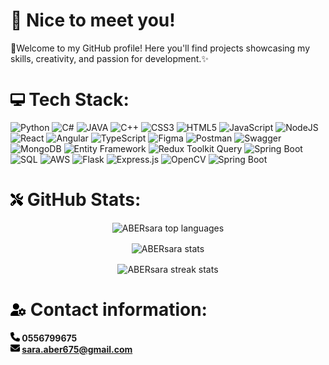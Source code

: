 # 💫 Nice to meet you!
🌟Welcome to my GitHub profile! Here you'll find projects showcasing my skills, creativity, and passion for development.✨

# <img src="assets/computer.png" alt="Computer Icon" height="20"> Tech Stack:
![Python](https://img.shields.io/badge/python-%2314354C.svg?style=for-the-badge&logo=python&logoColor=white) 
![C#](https://img.shields.io/badge/c%23-%23239120.svg?style=for-the-badge&logo=csharp&logoColor=white) 
![JAVA](https://img.shields.io/badge/java-%23ED8B00.svg?style=for-the-badge&logo=openjdk&logoColor=white) 
![C++](https://img.shields.io/badge/c%2B%2B-%2300599C.svg?style=for-the-badge&logo=cplusplus&logoColor=white) 
![CSS3](https://img.shields.io/badge/css3-%231572B6.svg?style=for-the-badge&logo=css3&logoColor=white) 
![HTML5](https://img.shields.io/badge/html5-%23E34F26.svg?style=for-the-badge&logo=html5&logoColor=white) 
![JavaScript](https://img.shields.io/badge/javascript-%23323330.svg?style=for-the-badge&logo=javascript&logoColor=%23F7DF1E) 
![NodeJS](https://img.shields.io/badge/node.js-6DA55F?style=for-the-badge&logo=node.js&logoColor=white) 
![React](https://img.shields.io/badge/react-%2320232a.svg?style=for-the-badge&logo=react&logoColor=%2361DAFB) 
![Angular](https://img.shields.io/badge/angular-%23DD0031.svg?style=for-the-badge&logo=angular&logoColor=white) 
![TypeScript](https://img.shields.io/badge/typescript-%2323234A.svg?style=for-the-badge&logo=typescript&logoColor=white) 
![Figma](https://img.shields.io/badge/figma-%23F24E1E.svg?style=for-the-badge&logo=figma&logoColor=white) 
![Postman](https://img.shields.io/badge/Postman-FF6C37?style=for-the-badge&logo=postman&logoColor=white) 
![Swagger](https://img.shields.io/badge/Swagger-%2300B4B6.svg?style=for-the-badge&logo=swagger&logoColor=white) 
![MongoDB](https://img.shields.io/badge/mongodb-%233F9C42.svg?style=for-the-badge&logo=mongodb&logoColor=white) 
![Entity Framework](https://img.shields.io/badge/Entity_Framework-%230095D1.svg?style=for-the-badge&logo=entity-framework&logoColor=white) 
![Redux Toolkit Query](https://img.shields.io/badge/Redux_Toolkit_Query-%23593D88.svg?style=for-the-badge&logo=redux&logoColor=white) 
![Spring Boot](https://img.shields.io/badge/Spring_Boot-%236DB33F.svg?style=for-the-badge&logo=spring&logoColor=white) 
![SQL](https://img.shields.io/badge/SQL-%2307405E.svg?style=for-the-badge&logo=postgresql&logoColor=white) 
![AWS](https://img.shields.io/badge/AWS-%23FF9900.svg?style=for-the-badge&logo=amazon-aws&logoColor=white) 
![Flask](https://img.shields.io/badge/flask-%23000000.svg?style=for-the-badge&logo=flask&logoColor=white) 
![Express.js](https://img.shields.io/badge/express.js-%23404d59.svg?style=for-the-badge&logo=express&logoColor=%2361DAFB) 
![OpenCV](https://img.shields.io/badge/opencv-%235C3EE8.svg?style=for-the-badge&logo=opencv&logoColor=white)
![Spring Boot](https://img.shields.io/badge/Spring_Boot-%236DB33F.svg?style=for-the-badge&logo=spring&logoColor=white) 


# <img src="assets/tools.png" alt="Tools Icon" height="20"> GitHub Stats:
<p align="center">
  <img align="center" src="https://github-readme-stats.vercel.app/api/top-langs/?username=ABERsara&theme=dark&hide_border=false&include_all_commits=false&count_private=false&layout=compact" alt="ABERsara top languages" />
</p>
<p align="center">
  <img align="center" src="https://github-readme-stats.vercel.app/api?username=ABERsara&show_icons=true&locale=en&theme=dark" alt="ABERsara stats" />
</p>
<p align="center">
  <img align="center" src="https://github-readme-streak-stats.herokuapp.com/?user=ABERsara&theme=dark" alt="ABERsara streak stats" />
</p>

# <img src="assets/user.png" alt="Contact Icon" height="20"> Contact information:
**<img src="assets/phone.png" alt="Phone Icon" height="15" color="red"> 0556799675**<br>
**<img src="assets/envelope.png" alt="Envelope Icon" height="15"> [sara.aber675@gmail.com](mailto:sara.aber675@gmail.com)**
